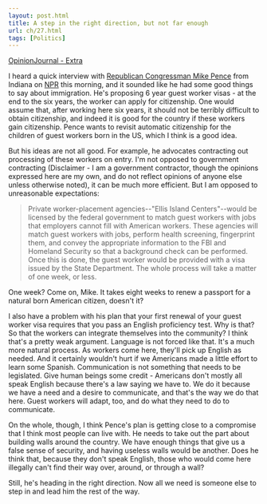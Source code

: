 ```yaml
---
layout: post.html
title: A step in the right direction, but not far enough
url: ch/27.html
tags: [Politics]
---
```

[OpinionJournal - Extra](http://www.opinionjournal.com/extra/?id=110008502)

I heard a quick interview with [Republican Congressman Mike Pence](http://mikepence.house.gov/) from Indiana on [NPR](http://www.wamu.org) this morning, and it sounded like he had some good things to say about immigration. He's proposing 6 year guest worker visas - at the end to the six years, the worker can apply for citizenship. One would assume that, after working here six years, it should not be terribly difficult to obtain citizenship, and indeed it is good for the country if these workers gain citizenship. Pence wants to revisit automatic citizenship for the children of guest workers born in the US, which I think is a good idea.

But his ideas are not all good. For example, he advocates contracting out processing of these workers on entry. I'm not opposed to government contracting (Disclaimer - I am a government contractor, though the opinions expressed here are my own, and do not reflect opinions of anyone else unless otherwise noted), it can be much more efficient. But I am opposed to unreasonable expectations: 

> Private worker-placement agencies--"Ellis Island Centers"--would be licensed by the federal government to match guest workers with jobs that employers cannot fill with American workers. These agencies will match guest workers with jobs, perform health screening, fingerprint them, and convey the appropriate information to the FBI and Homeland Security so that a background check can be performed. Once this is done, the guest worker would be provided with a visa issued by the State Department. The whole process will take a matter of one week, or less.

One week? Come on, Mike. It takes eight weeks to renew a passport for a natural born American citizen, doesn't it?

I also have a problem with his plan that your first renewal of your guest worker visa requires that you pass an English proficiency test. Why is that? So that the workers can integrate themselves into the community? I think that's a pretty weak argument. Language is not forced like that. It's a much more natural process. As workers come here, they'll pick up English as needed. And it certainly wouldn't hurt if we Americans made a little effort to learn some Spanish. Communication is not something that needs to be legislated. Give human beings some credit - Americans don't mostly all speak English because there's a law saying we have to. We do it because we have a need and a desire to communicate, and that's the way we do that here. Guest workers will adapt, too, and do what they need to do to communicate.

On the whole, though, I think Pence's plan is getting close to a compromise that I think most people can live with. He needs to take out the part about building walls around the country. We have enough things that give us a false sense of security, and having useless walls would be another. Does he think that, because they don't speak English, those who would come here illegally can't find their way over, around, or through a wall?

Still, he's heading in the right direction. Now all we need is someone else to step in and lead him the rest of the way.
